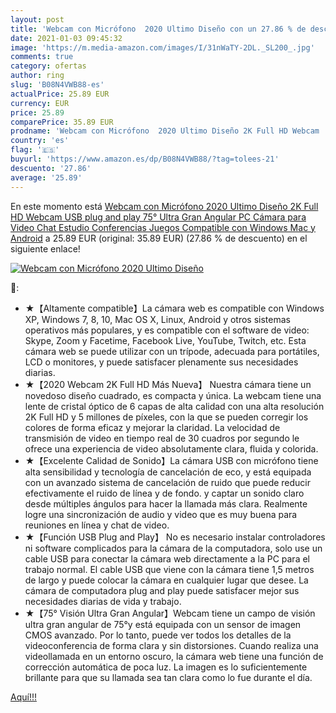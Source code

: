 ```yaml
---
layout: post
title: 'Webcam con Micrófono  2020 Ultimo Diseño con un 27.86 % de descuento'
date: 2021-01-03 09:45:32
image: 'https://m.media-amazon.com/images/I/31nWaTY-2DL._SL200_.jpg'
comments: true
category: ofertas
author: ring
slug: 'B08N4VWB88-es'
actualPrice: 25.89 EUR
currency: EUR
price: 25.89
comparePrice: 35.89 EUR
prodname: 'Webcam con Micrófono  2020 Ultimo Diseño 2K Full HD Webcam  USB plug and play  75° Ultra Gran Angular  PC Cámara para Video Chat  Estudio  Conferencias  Juegos  Compatible con Windows  Mac y Android'
country: 'es'
flag: '🇪🇸'
buyurl: 'https://www.amazon.es/dp/B08N4VWB88/?tag=tolees-21'
descuento: '27.86'
average: '25.89'
---
```


En este momento está [Webcam con Micrófono  2020 Ultimo Diseño 2K Full HD Webcam  USB plug and play  75° Ultra Gran Angular  PC Cámara para Video Chat  Estudio  Conferencias  Juegos  Compatible con Windows  Mac y Android](https://www.amazon.es/dp/B08N4VWB88/?tag=tolees-21) a 25.89 EUR (original: 35.89 EUR) (27.86 %  de descuento) en el siguiente enlace!

[![Webcam con Micrófono  2020 Ultimo Diseño](https://m.media-amazon.com/images/I/31nWaTY-2DL._SL200_.jpg)](https://www.amazon.es/dp/B08N4VWB88/?tag=tolees-21)

🔎:

- ★【Altamente compatible】La cámara web es compatible con Windows XP, Windows 7, 8, 10, Mac OS X, Linux, Android y otros sistemas operativos más populares, y es compatible con el software de video: Skype, Zoom y Facetime, Facebook Live, YouTube, Twitch, etc. Esta cámara web se puede utilizar con un trípode, adecuada para portátiles, LCD o monitores, y puede satisfacer plenamente sus necesidades diarias.
- ★【2020 Webcam 2K Full HD Más Nueva】 Nuestra cámara tiene un novedoso diseño cuadrado, es compacta y única. La webcam tiene una lente de cristal óptico de 6 capas de alta calidad con una alta resolución 2K Full HD y 5 millones de píxeles, con la que se pueden corregir los colores de forma eficaz y mejorar la claridad. La velocidad de transmisión de video en tiempo real de 30 cuadros por segundo le ofrece una experiencia de video absolutamente clara, fluida y colorida.
- ★【Excelente Calidad de Sonido】La cámara USB con micrófono tiene alta sensibilidad y tecnología de cancelación de eco, y está equipada con un avanzado sistema de cancelación de ruido que puede reducir efectivamente el ruido de línea y de fondo. y captar un sonido claro desde múltiples ángulos para hacer la llamada más clara. Realmente logre una sincronización de audio y video que es muy buena para reuniones en línea y chat de video.
- ★【Función USB Plug and Play】 No es necesario instalar controladores ni software complicados para la cámara de la computadora, solo use un cable USB para conectar la cámara web directamente a la PC para el trabajo normal. El cable USB que viene con la cámara tiene 1,5 metros de largo y puede colocar la cámara en cualquier lugar que desee. La cámara de computadora plug and play puede satisfacer mejor sus necesidades diarias de vida y trabajo.
- ★【75° Visión Ultra Gran Angular】Webcam tiene un campo de visión ultra gran angular de 75°y está equipada con un sensor de imagen CMOS avanzado. Por lo tanto, puede ver todos los detalles de la videoconferencia de forma clara y sin distorsiones. Cuando realiza una videollamada en un entorno oscuro, la cámara web tiene una función de corrección automática de poca luz. La imagen es lo suficientemente brillante para que su llamada sea tan clara como lo fue durante el día.

[Aquí!!!](https://www.amazon.es/dp/B08N4VWB88/?tag=tolees-21)
